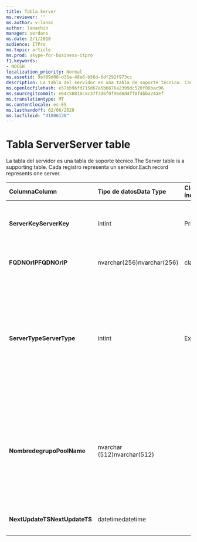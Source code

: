 ```yaml
---
title: Tabla Server
ms.reviewer: ''
ms.author: v-lanac
author: lanachin
manager: serdars
ms.date: 2/1/2018
audience: ITPro
ms.topic: article
ms.prod: skype-for-business-itpro
f1.keywords:
- NOCSH
localization_priority: Normal
ms.assetid: 9af89d08-d35a-48e8-b56d-6df292f973cc
description: La tabla del servidor es una tabla de soporte técnico. Cada registro representa un servidor.
ms.openlocfilehash: e57bb96fd715d67a5b6676a2399dc520f08bac96
ms.sourcegitcommit: e64c50818cac37f3d6f0f96d0d4ff0f4bba24aef
ms.translationtype: MT
ms.contentlocale: es-ES
ms.lasthandoff: 02/06/2020
ms.locfileid: "41806138"
---
```

# <a name="server-table"></a><span data-ttu-id="a21d9-104">Tabla Server</span><span class="sxs-lookup"><span data-stu-id="a21d9-104">Server table</span></span>
 
<span data-ttu-id="a21d9-105">La tabla del servidor es una tabla de soporte técnico.</span><span class="sxs-lookup"><span data-stu-id="a21d9-105">The Server table is a supporting table.</span></span> <span data-ttu-id="a21d9-106">Cada registro representa un servidor.</span><span class="sxs-lookup"><span data-stu-id="a21d9-106">Each record represents one server.</span></span> 
  
|<span data-ttu-id="a21d9-107">**Columna**</span><span class="sxs-lookup"><span data-stu-id="a21d9-107">**Column**</span></span>|<span data-ttu-id="a21d9-108">**Tipo de datos**</span><span class="sxs-lookup"><span data-stu-id="a21d9-108">**Data Type**</span></span>|<span data-ttu-id="a21d9-109">**Clave o índice**</span><span class="sxs-lookup"><span data-stu-id="a21d9-109">**Key/Index**</span></span>|<span data-ttu-id="a21d9-110">**Detalles**</span><span class="sxs-lookup"><span data-stu-id="a21d9-110">**Details**</span></span>|
|:-----|:-----|:-----|:-----|
|<span data-ttu-id="a21d9-111">**ServerKey**</span><span class="sxs-lookup"><span data-stu-id="a21d9-111">**ServerKey**</span></span> <br/> |<span data-ttu-id="a21d9-112">int</span><span class="sxs-lookup"><span data-stu-id="a21d9-112">int</span></span>  <br/> |<span data-ttu-id="a21d9-113">Primary</span><span class="sxs-lookup"><span data-stu-id="a21d9-113">Primary</span></span>  <br/> |<span data-ttu-id="a21d9-114">Número único que identifica el servidor.</span><span class="sxs-lookup"><span data-stu-id="a21d9-114">Unique number identifying the server.</span></span>  <br/> |
|<span data-ttu-id="a21d9-115">**FQDNOrIP**</span><span class="sxs-lookup"><span data-stu-id="a21d9-115">**FQDNOrIP**</span></span> <br/> |<span data-ttu-id="a21d9-116">nvarchar(256)</span><span class="sxs-lookup"><span data-stu-id="a21d9-116">nvarchar(256)</span></span>  <br/> |<span data-ttu-id="a21d9-117">clasificación</span><span class="sxs-lookup"><span data-stu-id="a21d9-117">index</span></span>  <br/> |<span data-ttu-id="a21d9-118">Cadena de dirección MAC.</span><span class="sxs-lookup"><span data-stu-id="a21d9-118">MAC address string.</span></span>  <br/> |
|<span data-ttu-id="a21d9-119">**ServerType**</span><span class="sxs-lookup"><span data-stu-id="a21d9-119">**ServerType**</span></span> <br/> |<span data-ttu-id="a21d9-120">int</span><span class="sxs-lookup"><span data-stu-id="a21d9-120">int</span></span>  <br/> |<span data-ttu-id="a21d9-121">Extranjero</span><span class="sxs-lookup"><span data-stu-id="a21d9-121">Foreign</span></span>  <br/> |<span data-ttu-id="a21d9-122">1: servidor de mediación</span><span class="sxs-lookup"><span data-stu-id="a21d9-122">1: Mediation Server</span></span>  <br/> <span data-ttu-id="a21d9-123">2: Server16394 de conferencia a/V: service32769 Edge: Gateway</span><span class="sxs-lookup"><span data-stu-id="a21d9-123">2: A/V Conferencing Server16394: A/V Edge service32769: Gateway</span></span>  <br/> |
|<span data-ttu-id="a21d9-124">**Nombredegrupo**</span><span class="sxs-lookup"><span data-stu-id="a21d9-124">**PoolName**</span></span> <br/> |<span data-ttu-id="a21d9-125">nvarchar (512)</span><span class="sxs-lookup"><span data-stu-id="a21d9-125">nvarchar(512)</span></span>  <br/> ||<span data-ttu-id="a21d9-126">Grupo al que pertenece el servidor.</span><span class="sxs-lookup"><span data-stu-id="a21d9-126">Pool the server belongs to.</span></span> <span data-ttu-id="a21d9-127">Solo es aplicable para el servidor de conferencia A/V.</span><span class="sxs-lookup"><span data-stu-id="a21d9-127">Only applicable for the A/V Conferencing Server.</span></span>  <br/> |
|<span data-ttu-id="a21d9-128">**NextUpdateTS**</span><span class="sxs-lookup"><span data-stu-id="a21d9-128">**NextUpdateTS**</span></span> <br/> |<span data-ttu-id="a21d9-129">datetime</span><span class="sxs-lookup"><span data-stu-id="a21d9-129">datetime</span></span>  <br/> ||<span data-ttu-id="a21d9-130">Solo para uso interno.</span><span class="sxs-lookup"><span data-stu-id="a21d9-130">For internal use only.</span></span>  <br/> |
   

